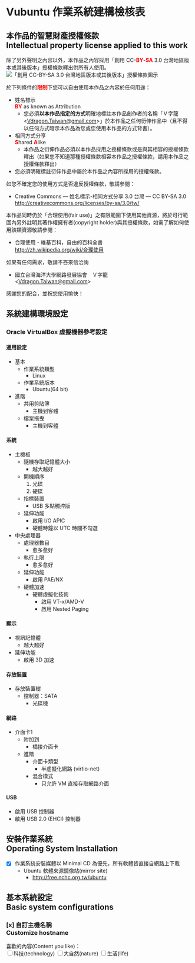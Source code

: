 # Vubuntu 作業系統建構檢核表
## 本作品的智慧財產授權條款<br />Intellectual property license applied to this work
除了另外聲明之內容以外，本作品之內容採用「創用 CC-<span class="important_warning" style="color: red">**BY**</span>-<span class="important_warning" style="color: red">**SA**</span> 3.0 台灣地區版本或其後版本」授權條款釋出供所有人使用。  
![「創用 CC-BY-SA 3.0 台灣地區版本或其後版本」授權條款圖示](https://cdn.rawgit.com/Vdragon/Vdragon_s_License_Templates/217eea4d6e13a5f72eddf1f1a3b22dbdee9e9639/Creative%20Commons/CC%20BY-SA/Resources/Creative%20Commons%20CC-BY-SA%20logo.svg)

於下列條件的<span class="important_warning" style="color: red">**限制**</span>下您可以自由使用本作品之內容於任何用途：

* 姓名標示  
  <span class="important_warning" style="color: red">**BY**</span> as known as Attribution
	* 您必須**以本作品指定的方式**明確地標註本作品創作者的名稱「Ｖ字龍 &lt;<Vdragon.Taiwan@gmail.com>&gt;」於本作品之任何衍伸作品中（且不得以任何方式暗示本作品為您或您使用本作品的方式背書）。
* 相同方式分享  
  <span class="important_warning" style="color: red">**S**</span>hared <span class="important_warning" style="color: red">**A**</span>like
	* 本作品之衍伸作品必須以本作品採用之授權條款或是與其相容的授權條款釋出（如果您不知道那種授權條款相容本作品之授權條款，請用本作品之授權條款釋出）
* 您必須明確標註衍伸作品中屬於本作品之內容所採用的授權條款。

如您不確定您的使用方式是否違反授權條款，敬請參閱：

* Creative Commons — 姓名標示-相同方式分享 3.0 台灣 — CC BY-SA 3.0  
  <http://creativecommons.org/licenses/by-sa/3.0/tw/>

本作品同時仍於「合理使用(fair use)」之有限範圍下使用其他資源，將於可行範圍內另外註明其著作權擁有者(copyright holder)與其授權條款，如需了解如何使用該類資源敬請參閱：

* 合理使用 - 維基百科，自由的百科全書  
  <http://zh.wikipedia.org/wiki/合理使用>
  
如果有任何需求，敬請不吝來信洽詢

* 國立台灣海洋大學網路發展協會　Ｖ字龍  
  &lt;<Vdragon.Taiwan@gmail.com>&gt;

感謝您的配合，並祝您使用愉快！

## 系統建構環境設定
### Oracle VirtualBox 虛擬機器參考設定
#### 通用設定
* 基本
	* 作業系統類型
		* Linux
	* 作業系統版本
		* Ubuntu(64 bit)
* 進階
	* 共用剪貼簿
		* 主機到客體
	* 檔案拖曳
		* 主機到客體
		
#### 系統
* 主機板
	* 隨機存取記憶體大小
		* 越大越好
	* 開機順序
		1. 光碟
		2. 硬碟
	* 指標裝置
		* USB 多點觸控版
	* 延伸功能
		* 啟用 I/O APIC
		* 硬體時鐘以 UTC 時間不勾選
* 中央處理器
	* 處理器數目
		* 愈多愈好
	* 執行上限
		* 愈多愈好
	* 延伸功能
		* 啟用 PAE/NX
	* 硬體加速
		* 硬體虛擬化技術
			* 啟用 VT-x/AMD-V
			* 啟用 Nested Paging
			
#### 顯示
* 視訊記憶體
	* 越大越好
* 延伸功能
	* 啟用 3D 加速

#### 存放裝置
* 存放裝置樹
	* 控制器：SATA
		* 光碟機

#### 網路
* 介面卡1
	* 附加到
		* 橋接介面卡
	* 進階
		* 介面卡類型
			* 半虛擬化網路 (virtio-net)
		* 混合模式
			* 只允許 VM 直接存取網路介面

#### USB
* 啟用 USB 控制器
* 啟用 USB 2.0 (EHCI) 控制器

## 安裝作業系統<br />Operating System Installation
* [x] 作業系統安裝媒體以 Minimal CD 為優先，所有軟體皆直接自網路上下載
	* Ubuntu 軟體來源鏡像站(mirror site)
		* <http://free.nchc.org.tw/ubuntu>

## 基本系統設定<br />Basic system configurations
### [x] 自訂主機名稱<br />Customize hostname

喜歡的內容(Content you like)：<br/>
<label><input type="checkbox" value="technology" />科技(technology)
</label>
<label><input type="checkbox" value="nature" />大自然(nature)
</label>
<label>
  <input type="checkbox" value="life" />生活(life)
</label>